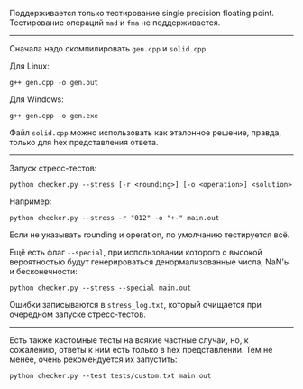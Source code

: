 Поддерживается только тестирование single precision floating point. Тестирование операций `mad` и `fma` не поддерживается.

___

Сначала надо скомпилировать `gen.cpp` и `solid.cpp`.

Для Linux:

`g++ gen.cpp -o gen.out`

Для Windows:

`g++ gen.cpp -o gen.exe`

Файл `solid.cpp` можно использовать как эталонное решение, правда, только для hex представления ответа.

___

Запуск стресс-тестов:

`python checker.py --stress [-r <rounding>] [-o <operation>] <solution>`

Например:

`python checker.py --stress -r "012" -o "+-" main.out`

Если не указывать rounding и operation, по умолчанию тестируется всё.

Ещё есть флаг `--special`, при использовании которого с высокой вероятностью будут генерироваться денормализованные числа, NaN'ы и бесконечности:

`python checker.py --stress --special main.out`

Ошибки записываются в `stress_log.txt`, который очищается при очередном запуске стресс-тестов.

___

Есть также кастомные тесты на всякие частные случаи, но, к сожалению, ответы к ним есть только в hex представлении. Тем не менее, очень рекомендуется их запустить:

`python checker.py --test tests/custom.txt main.out`
